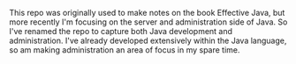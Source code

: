 This repo was originally used to make notes on the book Effective Java, but more recently I'm focusing on the server and administration side of Java. So I've renamed the repo to capture both Java development and administration. I've already developed extensively within the Java language, so am making administration an area of focus in my spare time.

